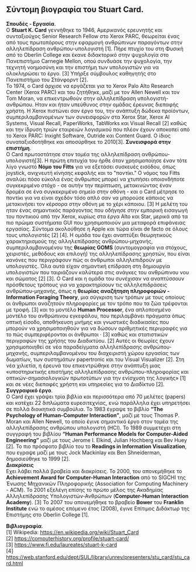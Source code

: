 ## Σύντομη βιογραφία του Stuart Card. 
  
**Σπουδές - Εργασία**.   
	O **Stuart K. Card** γεννήθηκε το 1946, Αμερικανός ερευνητής και συνταξιούχος Senior Research Fellow στο Xerox PARC, θεωρείται ένας από τους πρωτοπόρους στην εφαρμογή ανθρώπινων παραγόντων στην αλληλεπίδραση ανθρώπου-υπολογιστή [1]. 
	Πήρε πτυχίο του στη Φυσική από το Oberlin College και έκανε διδακτορικό στην ψυχολογία στο Πανεπιστήμιο Carnegie Mellon, οπού συνδυάσε την ψυχολογία, την τεχνητή νοημοσύνη και την επιστήμη των υπολογιστών για να ολοκληρώσει το έργο. [3] Υπήρξε σύμβουλος καθηγητής στο Πανεπιστήμιο του Στάνφορντ [2].  
	Το 1974, ο Card άρχισε να εργάζεται για το Xerox Palo Alto Research Center (Xerox PARC) και του ζητήθηκε, μαζί με τον Allen Newell και τον Tom Moran, να επικεντρωθούν στην αλληλεπίδραση υπολογιστή-ανθρώπου. Ηταν και ήταν υπεύθυνος στην ομάδας έρευνας διεπαφής χρήστη. Η Xerox πιστώνει σαν έργο του, την ανάπτυξη δώδεκα προϊόντων, συμπεριλαμβανομένων των συνεισφορών στα Xerox Star, Xerox AI Systems, Visual Recall, PaperWorks, TabWorks και Visual Recall [2] καθώς και την ίδρυση τριών εταιρειών λογισμικού που πλέον έχουν αποκοπεί από το Xerox PARC: Inxight Software, Outride και Content Guard. Ο ίδιος συναταξιοδοτήθηκε και αποσύρθηκε το 2010[3]. 
  **Συνεισφορά στην επιστήμη**.  
	Ο Card πρωτοστάτησε στον τομέα της αλληλεπίδραση ανθρώπου-υπολογιστή[3]. Η πρώτη επιτυχία του ήρθε όταν χρησιμοποίησε έναν τότε λίγο γνωστό **Νόμο του Fitts** για να εξετάσει συσκευές εισόδου, όπως joystick, ανιχνευτή κίνησης κεφαλής και το "ποντίκι." Ο νόμος του Fitts αναλύει πόσο εύκολα ένας άνθρωπος μπορεί να χτυπήσει οποιονδήποτε συγκεκριμένο στόχο - σε αυτήν την περίπτωση, μετακινώντας έναν δρομέα σε ένα συγκεκριμένο σημείο στην οθόνη - και ο Card μέτρησε το ποντίκι για να είναι σχεδόν τόσο απλό σαν να μπορούσε κάποιος να μετακινήσει τον κέρσορα στην οθόνη με το χέρι κάποιου. [3] Η μελέτη του ηταν ένας σημαντικός παράγοντας που οδήγησε στην εμπορική εισαγωγή του ποντικιού από την Xerox, κυρίως στα έργα Alto και Star, μερικά από τα πιο πρώιμα συστήματα GUI που χρησιμοποιούν μια μεταφορά επιφάνειας εργασίας. Σύντομα ακολούθησε η Apple και τώρα είναι de facto σε όλους τους υπολογιστές [2] [4]. 
	Η ομάδα του έχει αναπτύξει θεωρητικούς χαρακτηρισμούς της αλληλεπίδρασης ανθρώπου-μηχανής, συμπεριλαμβανομένου της **θεωρίας GOMS** (συντομογραφία για στόχους, χειριστές, μεθόδους και επιλογή) της αλληλεπίδρασης χρηστών, που είναι κανόνες που περιγράφουν πώς οι άνθρωποι αλληλεπιδρούν με υπολογιστές. Όλα αυτά είχαν σημαντική επίδραση στη δημιουργία υπολογιστών που ταιριάζουν καλύτερα στις ανάγκες του ανθρώπινου νου και σώματος [2] [3]. 
	Ο Card και η ομάδα του συνέχισαν να αναπτύσσουν πρόσθετους τρόπους για να χαρακτηρίσουν τις αλληλεπιδράσεις ανθρώπου-μηχανής, όπως η **θεωρίας αναζήτηση πληροφοριών - Information Foraging Theory**, μια σύγκριση των τρόπων με τους οποίους οι άνθρωποι αναζητούν πληροφορίες με τον τρόπο που τα ζώα τρέφονται με τροφή. [3] και το μοντέλο **Human Processor**, ένα απλοποιημένο μοντέλο του ανθρώπινου εγκεφάλου, που περιλαμβάνει πράγματα όπως οπτική είσοδο, αποθήκευση μνήμης και γνωστικές διαδικασίες που μπορούν να χρησιμοποιηθούν για να δώσουν αριθμητικές περιγραφές για το πώς συμπεριφέρονται οι άνθρωποι · [3] καθώς και στατιστικών περιγραφών της χρήσης του Διαδικτύου. [2]	Αυτές οι θεωρίες έχουν χρησιμοποιηθεί σε νέα παραδείγματα αλληλεπίδρασης ανθρώπου-μηχανής, συμπεριλαμβανομένου του διαχειριστή χώρου εργασίας των δωματίων, των συστημάτων papertronic και του Visual Visualizer [2]. 
	Στη νέα χιλιετία, η έρευνά του επικεντρώθηκε στην ανάπτυξη μιας «υποστηρικτικής επιστήμης αλληλεπίδρασης ανθρώπου-πληροφορίας και οπτικών-σημασιολογικών πρωτοτύπων για την ενίσχυση της λογικής» [1] και σε νέες διεπαφές χρήστη και υπηρεσίες για το Διαδίκτυο [2].  
  **Συγγραφικό έργο**.  
	Ο Card έχει γράψει τρία βιβλία και περισσότερα από 70 μελέτες (papers) και κατέχει 22 διπλώματα ευρεσιτεχνίας, ενώ παράλληλα έχει υπηρετήσει σε πολλά διοικητικά συμβούλια. Το 1983 έγραψε το βιβλίο **“The Psychology of Human-Computer Interaction”**, μαζί με τους Thomas P. Moran και Allen Newell, το οποίο έγινε σημαντικό έργο στον τομέα της αλληλεπίδρασης ανθρώπου υπολογιστή (HCI). Το 1989 συμμετέχει στη συγγραφή του βιβλίου **“Human Performance Models for Computer-Aided Engineering”** μαζί με τους Jerome I. Elkind, Julian Hochberg και Bev Huey [2]. Το πιο πρόσφατο βιβλίο του το **Readings in Information Visualization**, που εγραψε μαζί με τους Jock Mackinlay και Ben Shneiderman, δημοσιεύθηκε το 1999 [2].  
  **Διακρίσεις**  
	Εχει λάβει πολλά βραβεία και διακρίσεις. Το 2000, του απονεμήθηκε το **Achievement Award for Computer-Human Interaction** από το SIGCHI της Ένωσης Μηχανικών Πληροφορικής (Association for Computing Machinery - ACM). Το 2001 εξελέγη επίσης το πρώτο μέλος της Ακαδημίας Αλληλεπίδρασης Υπολογιστών-Ανθρώπων (**Computer-Human Interaction Academy**). [3] Το 2007 του απονεμήθηκε το βραβείο **Bower** του **Franklin Institute** ενώ το αμέσος επόμενο έτος (2008), έγινε Επίτιμος Διδάκτωρ της Επιστήμης στο Oberlin College [1]. 
  
**Βιβλιογραφία**.  
[1] Wikipedia: https://en.wikipedia.org/wiki/Stuart_Card  
[2] https://computerhistory.org/profile/stuart-card/   
[3] https://www.fi.edu/laureates/stuart-k-card  
[4] https://web.stanford.edu/dept/SUL/library/unrev/presenters/stu_card/stu_card.html  

